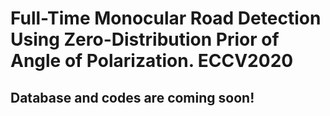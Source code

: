 # Full-Time Monocular Road Detection Using Zero-Distribution Prior of Angle of Polarization. ECCV2020

## Database and codes are coming soon!

